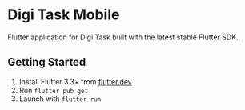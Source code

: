 # Digi Task Mobile

Flutter application for Digi Task built with the latest stable Flutter SDK.

## Getting Started
1. Install Flutter 3.3+ from [flutter.dev](https://flutter.dev)
2. Run `flutter pub get`
3. Launch with `flutter run`
